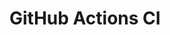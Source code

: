 # GitHub Actions CI























































































































































































































































































































































































































































































































































































































































































































































































































































































































































































































































































































































































































































































































































































































































































































































































































































































































































































































































































































































































































































































































































































































































































































































































































































































































































































































































































































































































































































































































































































